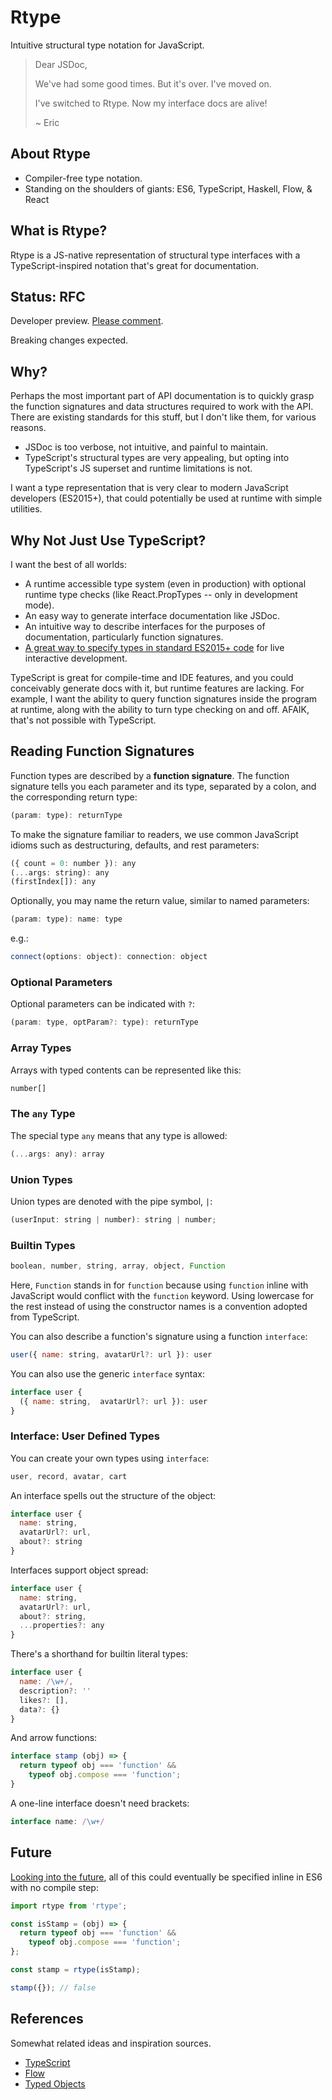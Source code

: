 # Rtype

Intuitive structural type notation for JavaScript.

> Dear JSDoc,
>
> We've had some good times.
> But it's over. I've moved on.
> 
> I've switched to Rtype.
> Now my interface docs are alive!
> 
> ~ Eric


## About Rtype

* Compiler-free type notation. 
* Standing on the shoulders of giants: ES6, TypeScript, Haskell, Flow, & React

## What is Rtype?

Rtype is a JS-native representation of structural type interfaces with a TypeScript-inspired notation that's great for documentation.


## Status: RFC

Developer preview. [Please comment](https://github.com/ericelliott/rtype/issues/new).

Breaking changes expected.


## Why?

Perhaps the most important part of API documentation is to quickly grasp the function signatures and data structures required to work with the API. There are existing standards for this stuff, but I don't like them, for various reasons.

* JSDoc is too verbose, not intuitive, and painful to maintain.
* TypeScript's structural types are very appealing, but opting into TypeScript's JS superset and runtime limitations is not.

I want a type representation that is very clear to modern JavaScript developers (ES2015+), that could potentially be used at runtime with simple utilities.


## Why Not Just Use TypeScript?

I want the best of all worlds:

* A runtime accessible type system (even in production) with optional runtime type checks (like React.PropTypes -- only in development mode).
* An easy way to generate interface documentation like JSDoc.
* An intuitive way to describe interfaces for the purposes of documentation, particularly function signatures.
* [A great way to specify types in standard ES2015+ code](https://github.com/ericelliott/rfx#rfx) for live interactive development.

TypeScript is great for compile-time and IDE features, and you could conceivably generate docs with it, but runtime features are lacking. For example, I want the ability to query function signatures inside the program at runtime, along with the ability to turn type checking on and off. AFAIK, that's not possible with TypeScript.



## Reading Function Signatures

Function types are described by a **function signature**. The function signature tells you each parameter and its type, separated by a colon, and the corresponding return type:

```js
(param: type): returnType
```

To make the signature familiar to readers, we use common JavaScript idioms such as destructuring, defaults, and rest parameters:

```js
({ count = 0: number }): any
(...args: string): any
(firstIndex[]): any
```

Optionally, you may name the return value, similar to named parameters:

```js
(param: type): name: type
```

e.g.:
```js
connect(options: object): connection: object
```

### Optional Parameters

Optional parameters can be indicated with `?`:

```js
(param: type, optParam?: type): returnType
```

### Array Types

Arrays with typed contents can be represented like this:

```js
number[]
```

### The `any` Type

The special type `any` means that any type is allowed:

```js
(...args: any): array
```


### Union Types

Union types are denoted with the pipe symbol, `|`:

```js
(userInput: string | number): string | number;
```

### Builtin Types

```js
boolean, number, string, array, object, Function
```

Here, `Function` stands in for `function` because using `function` inline with JavaScript would conflict with the `function` keyword. Using lowercase for the rest instead of using the constructor names is a convention adopted from TypeScript.

You can also describe a function's signature using a function `interface`:

```js
user({ name: string, avatarUrl?: url }): user
```

You can also use the generic `interface` syntax:

```js
interface user {
  ({ name: string,  avatarUrl?: url }): user
}
```


### Interface: User Defined Types

You can create your own types using `interface`:

```js
user, record, avatar, cart
```

An interface spells out the structure of the object:

```js
interface user {
  name: string,
  avatarUrl?: url,
  about?: string
}
```

Interfaces support object spread:

```js
interface user {
  name: string,
  avatarUrl?: url,
  about?: string,
  ...properties?: any
}
```


There's a shorthand for builtin literal types:

```js
interface user {
  name: /\w+/,
  description?: ''
  likes?: [],
  data?: {}
}
```

And arrow functions:

```js
interface stamp (obj) => {
  return typeof obj === 'function' &&
    typeof obj.compose === 'function';
}
```


A one-line interface doesn't need brackets:

```js
interface name: /\w+/
```


## Future

[Looking into the future](docs/future.md), all of this could eventually be specified inline in ES6 with no compile step:

```js
import rtype from 'rtype';

const isStamp = (obj) => {
  return typeof obj === 'function' &&
    typeof obj.compose === 'function';
};

const stamp = rtype(isStamp);

stamp({}); // false
```

## References

Somewhat related ideas and inspiration sources.

* [TypeScript](http://www.typescriptlang.org/)
* [Flow](http://flowtype.org/)
* [Typed Objects](http://wiki.ecmascript.org/doku.php?id=harmony:typed_objects)
